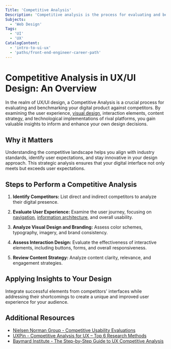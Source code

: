 ```yaml
---
Title: 'Competitive Analysis'
Description: 'Competitive analysis is the process for evaluating and benchmarking the experience, design, interaction, strategy, and implementation of your digital product against competitors.'
Subjects:
  - 'Web Design'
Tags:
  - 'UI'
  - 'UX'
CatalogContent:
  - 'intro-to-ui-ux'
  - 'paths/front-end-engineer-career-path'
---
```


# Competitive Analysis in UX/UI Design: An Overview

In the realm of UX/UI design, a Competitive Analysis is a crucial process for evaluating and benchmarking your digital product against competitors. By examining the user experience, [visual design](https://www.codecademy.com/resources/docs/uiux/visual-design), interaction elements, content strategy, and technological implementations of rival platforms, you gain valuable insights to inform and enhance your own design decisions.

## Why it Matters

Understanding the competitive landscape helps you align with industry standards, identify user expectations, and stay innovative in your design approach. This strategic analysis ensures that your digital interface not only meets but exceeds user expectations.

## Steps to Perform a Competitive Analysis

1. **Identify Competitors:** List direct and indirect competitors to analyze their digital presence.

2. **Evaluate User Experience:** Examine the user journey, focusing on [navigation](https://www.codecademy.com/resources/docs/uiux/navigation), [information architecture](https://www.codecademy.com/resources/docs/uiux/information-architecture), and overall usability.

3. **Analyze Visual Design and Branding:** Assess color schemes, typography, imagery, and brand consistency.

4. **Assess Interaction Design:** Evaluate the effectiveness of interactive elements, including buttons, forms, and overall responsiveness.

5. **Review Content Strategy:** Analyze content clarity, relevance, and engagement strategies.

## Applying Insights to Your Design

Integrate successful elements from competitors' interfaces while addressing their shortcomings to create a unique and improved user experience for your audience.

## Additional Resources

- [Nielsen Norman Group - Competitive Usability Evaluations](https://www.nngroup.com/articles/competitive-usability-evaluations/)
- [UXPin - Competitive Analysis for UX – Top 6 Research Methods](https://www.uxpin.com/studio/blog/competitive-analysis-for-ux/)
- [Baymard Institute - The Step-by-Step Guide to UX Competitive Analysis](https://baymard.com/learn/competitive-analysis-ux)
